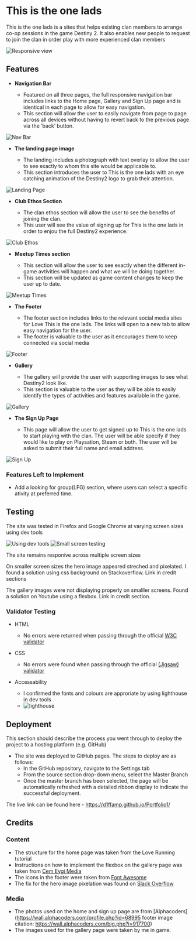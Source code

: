 # This is the one lads

This is the one lads is a sites that helps existing  clan members to arrange co-op sessions in the game Destiny 2. It also enables new people to request to join the clan in order play with more
experienced clan members

![Responsive view](./docs/am%20i%20responisve.png)

## Features 


- __Navigation Bar__

  - Featured on all three pages, the full responsive navigation bar includes links to the  Home page, Gallery and Sign Up page and is identical in each page to allow for easy navigation.
  - This section will allow the user to easily navigate from page to page across all devices without having to revert back to the previous page via the ‘back’ button. 

![Nav Bar](./docs/Nav%20bar%20home%20page.png)

- __The landing page image__

  - The landing includes a photograph with text overlay to allow the user to see exactly to whom this site would be applicable to. 
  - This section introduces the user to This is the one lads  with an eye catching animation of the Destiny2 logo to grab their attention.

![Landing Page](./docs/Landing%20page%20image.png)

- __Club Ethos Section__

  - The clan ethos section will allow the user to see the benefits of joining the clan. 
  - This user will see the value of signing up for This is the one lads in order to enjou the full Destiny2 experience.

![Club Ethos](./docs/club%20ethos%20section.png)

- __Meetup Times section__

  - This section will allow the user to see exactly when the different in-game avtivities will happen and what we will be doing together. 
  - This section will be updated as game content changes to keep the user up to date. 

![Meetup Times](./docs/Activtities%20timetable.png)

- __The Footer__ 

  - The footer section includes links to the relevant social media sites for Love This is the one lads. The links will open to a new tab to allow easy navigation for the user. 
  - The footer is valuable to the user as it encourages them to keep connected via social media

![Footer](./docs/social%20links.png)

- __Gallery__

  - The gallery will provide the user with supporting images to see what Destiny2 look like. 
  - This section is valuable to the user as they will be able to easily identify the types of activities and features available in the game. 

![Gallery](./docs/Gallery%20images.png)

- __The Sign Up Page__

  - This page will allow the user to get signed up to This is the one lads to start playing  with the clan. The user will be able specify if they would like to play on Playsation, Steam or both.   The user will be asked to submit their full name and email address.

![Sign Up](./docs/signup_form.png)



### Features Left to Implement

- Add a looking for group(LFG) section, where users can select a specific ativity at preferred time.

## Testing 

The site was tested in Firefox and Google Chrome at varying screen sizes using dev tools

![Using dev tools](./docs/using%20chrome%20dev%20tools.png) ![Small screen testing](./docs/Small%20screen%20testing.png)

The site remains responive across multiple screen sizes

On smaller screen sizes the hero image appeared streched and pixelated. I found a solution using css background on Stackoverflow. Link in credit sections

The gallery images were not displaying properly on smalller screens. Found a  solution on Youtube using a flexbox. Link in credit section.


### Validator Testing 

- HTML
  - No errors were returned when passing through the official [W3C validator](https://validator.w3.org/nu/?showsource=yes&doc=https%3A%2F%2Fd1ffamp.github.io%2FPortfolio1%2Findex.html#l1c47)
- CSS
  - No errors were found when passing through the official [(Jigsaw) validator](https://jigsaw.w3.org/css-validator/validator?uri=https%3A%2F%2Fd1ffamp.github.io%2FPortfolio1%2Findex.html&profile=css3svg&usermedium=all&warning=1&vextwarning=&lang=en)

- Accessability
  - I confirmed the fonts and colours are approriate by using lighthouse in dev tools
  - ![lighthouse](./docs/lighthousemetricspp1.png)



## Deployment

This section should describe the process you went through to deploy the project to a hosting platform (e.g. GitHub) 

- The site was deployed to GitHub pages. The steps to deploy are as follows: 
  - In the GitHub repository, navigate to the Settings tab 
  - From the source section drop-down menu, select the Master Branch
  - Once the master branch has been selected, the page will be automatically refreshed with a detailed ribbon display to indicate the successful deployment. 

The live link can be found here - https://d1ffamp.github.io/Portfolio1/


## Credits 


### Content 

- The structure for the home page was taken from the Love Running tutorial
- Instructions on how to implement the flexbox on the gallery page was taken from [Cem Eygi Media](https://www.youtube.com/watch?v=QmZNFnqwu74&ab_channel=CemEygiMedia)
- The icons in the footer were taken from [Font Awesome](https://fontawesome.com/)
- The fix for the hero image pixelation was found on [Slack Overflow](https://stackoverflow.com/questions/64563675/best-method-for-making-hero-image-fill-entire-screen-on-mobile-without-ruining-q)
### Media

- The photos used on the home and sign up page are from [Alphacoders](https://wall.alphacoders.com/profile.php?id=68995 footer image citation: https://wall.alphacoders.com/big.php?i=917700)
- The images used for the gallery page were taken by me in game.



